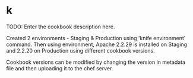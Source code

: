 # k

TODO: Enter the cookbook description here.


Created 2 environments - Staging & Production using 'knife environment' command. 
Then using environment, Apache 2.2.29 is installed on Staging and 2.2.20 on Production using different cookbook versions.

Cookbook versions can be modified by changing the version in metadata file and then uploading it to the chef server.
